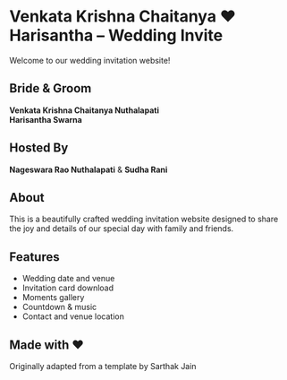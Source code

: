 # Venkata Krishna Chaitanya ❤️ Harisantha – Wedding Invite

Welcome to our wedding invitation website!

## Bride & Groom
**Venkata Krishna Chaitanya Nuthalapati**  
**Harisantha Swarna**

## Hosted By
**Nageswara Rao Nuthalapati** & **Sudha Rani**

## About
This is a beautifully crafted wedding invitation website designed to share the joy and details of our special day with family and friends.

## Features
- Wedding date and venue
- Invitation card download
- Moments gallery
- Countdown & music
- Contact and venue location

## Made with ❤️
Originally adapted from a template by Sarthak Jain